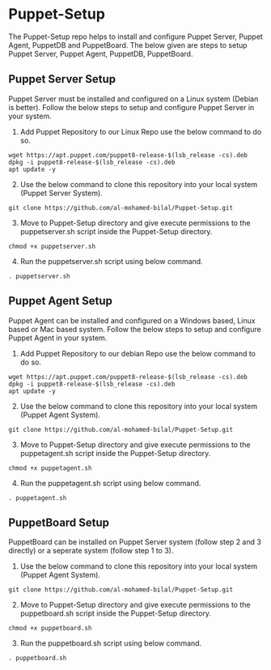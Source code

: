 # Puppet-Setup
The Puppet-Setup repo helps to install and configure Puppet Server, Puppet Agent, PuppetDB and PuppetBoard. The below given are steps to setup Puppet Server, Puppet Agent, PuppetDB, PuppetBoard.

## Puppet Server Setup
Puppet Server must be installed and configured on a Linux system (Debian is better). Follow the below steps to setup and configure Puppet Server in your system.
1. Add Puppet Repository to our Linux Repo use the below command to do so.

```
wget https://apt.puppet.com/puppet8-release-$(lsb_release -cs).deb
dpkg -i puppet8-release-$(lsb_release -cs).deb
apt update -y
```

2. Use the below command to clone this repository into your local system (Puppet Server System).

```
git clone https://github.com/al-mohamed-bilal/Puppet-Setup.git
```
3. Move to Puppet-Setup directory and give execute permissions to the puppetserver.sh script inside the Puppet-Setup directory.

```
chmod +x puppetserver.sh
```

4. Run the puppetserver.sh script using below command.

```
. puppetserver.sh
```

## Puppet Agent Setup
Puppet Agent can be installed and configured on a Windows based, Linux based or Mac based system. Follow the below steps to setup and configure Puppet Agent in your system.
1. Add Puppet Repository to our debian Repo use the below command to do so.

```
wget https://apt.puppet.com/puppet8-release-$(lsb_release -cs).deb
dpkg -i puppet8-release-$(lsb_release -cs).deb
apt update -y
```

2. Use the below command to clone this repository into your local system (Puppet Agent System).

```
git clone https://github.com/al-mohamed-bilal/Puppet-Setup.git
```
3. Move to Puppet-Setup directory and give execute permissions to the puppetagent.sh script inside the Puppet-Setup directory.

```
chmod +x puppetagent.sh
```

4. Run the puppetagent.sh script using below command.

```
. puppetagent.sh
```

## PuppetBoard Setup
PuppetBoard can be installed on Puppet Server system (follow step 2 and 3 directly) or a seperate system (follow step 1 to 3).
1. Use the below command to clone this repository into your local system (Puppet Agent System).

```
git clone https://github.com/al-mohamed-bilal/Puppet-Setup.git
```

2. Move to Puppet-Setup directory and give execute permissions to the puppetboard.sh script inside the Puppet-Setup directory.

```
chmod +x puppetboard.sh
```

3. Run the puppetboard.sh script using below command.

```
. puppetboard.sh
```
